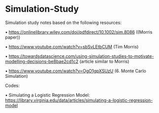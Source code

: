 # Simulation-Study

Simulation study notes based on the following resources:


•	https://onlinelibrary.wiley.com/doi/pdfdirect/10.1002/sim.8086 ((Morris paper))


•	https://www.youtube.com/watch?v=sbSvLEtbCUM (Tim Morris)


•	https://towardsdatascience.com/using-simulation-studies-to-motivate-modelling-decisions-be8bae2cd1c2 (article similar to Morris)


•	https://www.youtube.com/watch?v=OgO1gpXSUzU (6. Monte Carlo Simulation)



Codes:


• Simulating a Logistic Regression Model: https://library.virginia.edu/data/articles/simulating-a-logistic-regression-model
